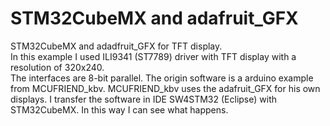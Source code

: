# STM32CubeMX and adafruit_GFX
STM32CubeMX and adadfruit_GFX for TFT display.  
In this example I used ILI9341 (ST7789) driver with TFT display with a resolution of 320x240.  
The interfaces are 8-bit parallel.
The origin software is a arduino example from MCUFRIEND_kbv.
MCUFRIEND_kbv uses the adafruit_GFX for his own displays.
I transfer the software in IDE SW4STM32 (Eclipse) with STM32CubeMX.
In this way I can see what happens.

